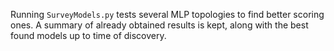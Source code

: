 Running `SurveyModels.py` tests several MLP topologies to find better scoring ones. A summary of already obtained results is kept, along with the best found models up to time of discovery.

